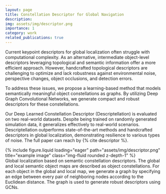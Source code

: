 ```yaml
---
layout: page
title: Constellation Descriptor for Global Navigation
description:
img: assets/img/descriptor.png
importance: 1
category: work
related_publications: true
---
```


Current keypoint descriptors for global localization often struggle with computational complexity. As an alternative, intermediate object-level descriptors leveraging topological and semantic information offer a more efficient approach. However, handcrafted topological descriptors are challenging to optimize and lack robustness against environmental noise, perspective changes, object occlusions, and detection errors.

To address these issues, we propose a learning-based method that models semantically meaningful object constellations as graphs. By utilizing Deep Graph Convolutional Networks, we generate compact and robust descriptors for these constellations.

Our Deep Learned Constellation Descriptor (Descriptellation) is evaluated on two real-world datasets. Despite being trained on randomly generated simulation data, it generalizes effectively to real-world scenarios. Descriptellation outperforms state-of-the-art methods and handcrafted descriptors in global localization, demonstrating resilience to various types of noise. The full paper can reach by {% cite descriptor %}.

<!-- <div class="row">
    <div class="col-sm mt-3 mt-md-0">
        {% include figure.liquid loading="eager" path="assets/img/1.jpg" title="example image" class="img-fluid rounded z-depth-1" %}
    </div>
    <div class="col-sm mt-3 mt-md-0">
        {% include figure.liquid loading="eager" path="assets/img/3.jpg" title="example image" class="img-fluid rounded z-depth-1" %}
    </div>
    <div class="col-sm mt-3 mt-md-0">
        {% include figure.liquid loading="eager" path="assets/img/5.jpg" title="example image" class="img-fluid rounded z-depth-1" %}
    </div>
</div>
<div class="caption">
    Caption photos easily. On the left, a road goes through a tunnel. Middle, leaves artistically fall in a hipster photoshoot. Right, in another hipster photoshoot, a lumberjack grasps a handful of pine needles.
</div> -->
<div class="row">
    <div class="col-sm mt-3 mt-md-0">
        {% include figure.liquid loading="eager" path="assets/img/descriptor.png" title="example image" class="img-fluid rounded z-depth-1" %}
    </div>
</div>
<div class="caption">
    Global localization based on semantic constellation descriptors. The global and local semantic object maps are described as object constellations. For each object in the global and local map, we generate a graph by specifying an edge between every pair of neighboring nodes according to the Euclidean distance. The graph is used to generate robust descriptors using GCNs.
</div>

<!-- <div class="row justify-content-sm-center">
    <div class="col-sm-8 mt-3 mt-md-0">
        {% include figure.liquid path="assets/img/6.jpg" title="example image" class="img-fluid rounded z-depth-1" %}
    </div>
    <div class="col-sm-4 mt-3 mt-md-0">
        {% include figure.liquid path="assets/img/11.jpg" title="example image" class="img-fluid rounded z-depth-1" %}
    </div>
</div>
<div class="caption">
    You can also have artistically styled 2/3 + 1/3 images, like these.
</div> -->

<!-- The code is simple.
Just wrap your images with `<div class="col-sm">` and place them inside `<div class="row">` (read more about the <a href="https://getbootstrap.com/docs/4.4/layout/grid/">Bootstrap Grid</a> system).
To make images responsive, add `img-fluid` class to each; for rounded corners and shadows use `rounded` and `z-depth-1` classes.
Here's the code for the last row of images above:

{% raw %}

```html
<div class="row justify-content-sm-center">
  <div class="col-sm-8 mt-3 mt-md-0">
    {% include figure.liquid path="assets/img/6.jpg" title="example image" class="img-fluid rounded z-depth-1" %}
  </div>
  <div class="col-sm-4 mt-3 mt-md-0">
    {% include figure.liquid path="assets/img/11.jpg" title="example image" class="img-fluid rounded z-depth-1" %}
  </div>
</div>
```

{% endraw %} -->
